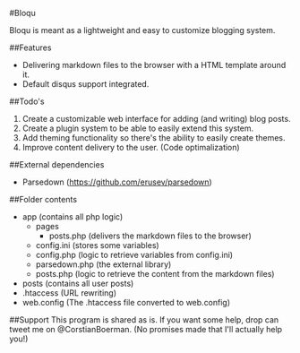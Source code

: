 #Bloqu

Bloqu is meant as  a lightweight and easy to customize blogging system.

##Features
- Delivering markdown files to the browser with a HTML template around it.
- Default disqus support integrated.

##Todo's
1. Create a customizable web interface for adding (and writing) blog posts.
2. Create a plugin system to be able to easily extend this system.
3. Add theming functionality so there's the ability to easily create themes.
3. Improve content delivery to the user. (Code optimalization)

##External dependencies
- Parsedown (https://github.com/erusev/parsedown)

##Folder contents
- app (contains all php logic)
    - pages
        - posts.php (delivers the markdown files to the browser)
    - config.ini (stores some variables)
    - config.php (logic to retrieve variables from config.ini)
    - parsedown.php (the external library)
    - posts.php (logic to retrieve the content from the markdown files)
- posts (contains all user posts)
- .htaccess (URL rewriting)
- web.config (The .htaccess file converted to web.config)

##Support
This program is shared as is. If you want some help, drop can tweet me on @CorstianBoerman. (No promises made that I'll actually help you!)
